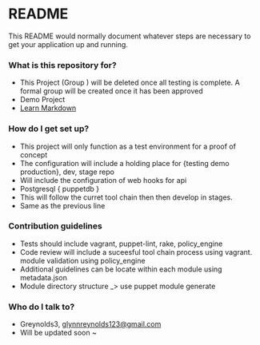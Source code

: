 # README #

This README would normally document whatever steps are necessary to get your application up and running.

### What is this repository for? ###

* This Project (Group ) will be deleted once all testing is complete. A formal group will be created once it has been approved
* Demo Project
* [Learn Markdown](https://bitbucket.org/tutorials/markdowndemo)

### How do I get set up? ###

* This project will only function as a test environment for a proof of concept
* The configuration will include a holding place for {testing demo production}, dev, stage repo
* Will include the configuration of web hooks for api
* Postgresql { puppetdb }
* This will follow the curret tool chain then then develop in stages.
* Same as the previous line

### Contribution guidelines ###

* Tests should include vagrant, puppet-lint, rake, policy_engine
* Code review will include a suceesful tool chain process using vagrant. module validation using policy_engine
* Additional guidelines can be locate within each module using metadata.json
* Module directory structure _> use puppet module generate

### Who do I talk to? ###

* Greynolds3, glynnreynolds123@gmail.com
* Will be updated soon
~